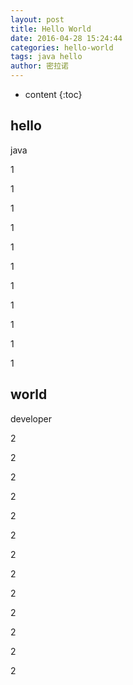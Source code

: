 ```yaml
---
layout: post
title: Hello World
date: 2016-04-28 15:24:44
categories: hello-world
tags: java hello
author: 密拉诺
---
```


* content
{:toc}

## hello

java

1

1

1

1

1

1

1

1

1

1

1

## world

developer

2

2

2

2

2

2

2

2

2

2

2

2

2